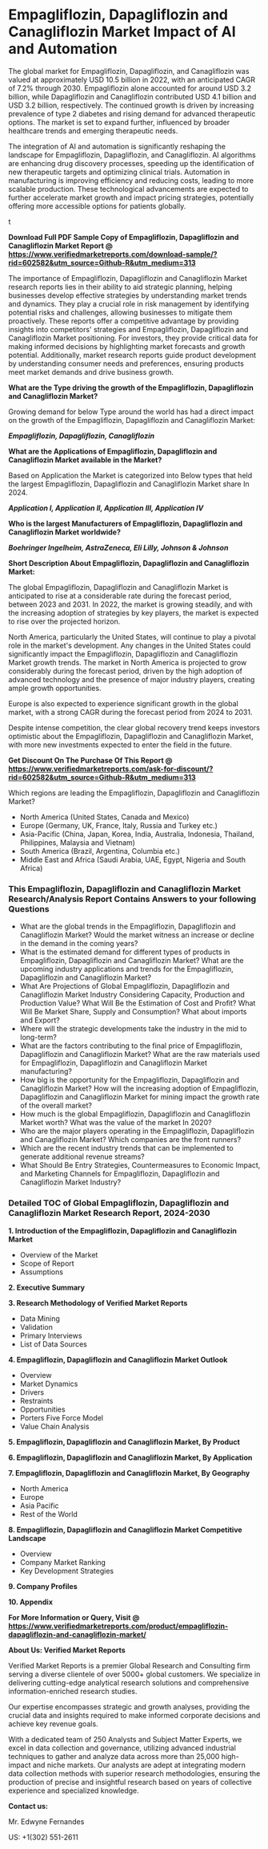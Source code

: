 <meta name="title" content="Global  Empagliflozin, Dapagliflozin and Canagliflozin Market Impact of AI and Automation"><meta name="description" content="  The global market for Empagliflozin, Dapagliflozin, and Canagliflozin was valued at approximately USD 10.5 billion in 2022, with an anticipated CAGR of 7.2% through "><meta name="title" content=" Empagliflozin, Dapagliflozin and Canagliflozin Market Size, Share, Scope, Trends, Growth, Opportunities, Analysis, Forecast"> <h1>Empagliflozin, Dapagliflozin and Canagliflozin Market Impact of AI and Automation</h1> <p>The global market for Empagliflozin, Dapagliflozin, and Canagliflozin was valued at approximately USD 10.5 billion in 2022, with an anticipated CAGR of 7.2% through 2030. Empagliflozin alone accounted for around USD 3.2 billion, while Dapagliflozin and Canagliflozin contributed USD 4.1 billion and USD 3.2 billion, respectively. The continued growth is driven by increasing prevalence of type 2 diabetes and rising demand for advanced therapeutic options. The market is set to expand further, influenced by broader healthcare trends and emerging therapeutic needs.</p> <p>The integration of AI and automation is significantly reshaping the landscape for Empagliflozin, Dapagliflozin, and Canagliflozin. AI algorithms are enhancing drug discovery processes, speeding up the identification of new therapeutic targets and optimizing clinical trials. Automation in manufacturing is improving efficiency and reducing costs, leading to more scalable production. These technological advancements are expected to further accelerate market growth and impact pricing strategies, potentially offering more accessible options for patients globally.</p> t</p><p id="" class=""><strong>Download Full PDF Sample Copy of Empagliflozin, Dapagliflozin and Canagliflozin Market Report @ <a href="https://www.verifiedmarketreports.com/download-sample/?rid=602582&utm_source=Github-R&utm_medium=313" target="_blank">https://www.verifiedmarketreports.com/download-sample/?rid=602582&utm_source=Github-R&utm_medium=313</a></strong></p><p>The importance of&nbsp;Empagliflozin, Dapagliflozin and Canagliflozin Market research reports lies in their ability to aid strategic planning, helping businesses develop effective strategies by understanding market trends and dynamics. They play a crucial role in risk management by identifying potential risks and challenges, allowing businesses to mitigate them proactively. These reports offer a competitive advantage by providing insights into competitors' strategies and Empagliflozin, Dapagliflozin and Canagliflozin Market positioning. For investors, they provide critical data for making informed decisions by highlighting market forecasts and growth potential. Additionally, market research reports guide product development by understanding consumer needs and preferences, ensuring products meet market demands and drive business growth.</p><p><strong>What are the&nbsp;Type driving the growth of the Empagliflozin, Dapagliflozin and Canagliflozin Market?</strong></p><p id="" class="">Growing demand for below Type around the world has had a direct impact on the growth of the Empagliflozin, Dapagliflozin and Canagliflozin Market:</p><em><strong>Empagliflozin, Dapagliflozin, Canagliflozin</strong></em></p><strong>What are the&nbsp;Applications&nbsp;of Empagliflozin, Dapagliflozin and Canagliflozin Market available in the Market?</strong></p><p id="" class="">Based on Application the Market is categorized into Below types that held the largest Empagliflozin, Dapagliflozin and Canagliflozin Market share In 2024.</p><em><strong>Application I, Application II, Application III, Application IV</strong></em></p><strong>Who is the largest Manufacturers of Empagliflozin, Dapagliflozin and Canagliflozin Market worldwide?</strong></p><p><em><strong>Boehringer Ingelheim, AstraZeneca, Eli Lilly, Johnson & Johnson</strong></em></p><p id="" class=""><strong>Short Description About Empagliflozin, Dapagliflozin and Canagliflozin Market:</strong></p><p>The global Empagliflozin, Dapagliflozin and Canagliflozin Market is anticipated to rise at a considerable rate during the forecast period, between 2023 and 2031. In 2022, the market is growing steadily, and with the increasing adoption of strategies by key players, the market is expected to rise over the projected horizon.</p><p>North America, particularly the United States, will continue to play a pivotal role in the market's development. Any changes in the United States could significantly impact the Empagliflozin, Dapagliflozin and Canagliflozin Market growth trends. The market in North America is projected to grow considerably during the forecast period, driven by the high adoption of advanced technology and the presence of major industry players, creating ample growth opportunities.</p><p>Europe is also expected to experience significant growth in the global market, with a strong CAGR during the forecast period from 2024 to 2031.</p><p>Despite intense competition, the clear global recovery trend keeps investors optimistic about the Empagliflozin, Dapagliflozin and Canagliflozin Market, with more new investments expected to enter the field in the future.</p><p id="" class=""><strong>Get Discount On The Purchase Of This Report @ <a href="https://www.verifiedmarketreports.com/ask-for-discount/?rid=602582&utm_source=Github-R&utm_medium=313" target="_blank">https://www.verifiedmarketreports.com/ask-for-discount/?rid=602582&utm_source=Github-R&utm_medium=313</a></strong></p>Which regions are leading the Empagliflozin, Dapagliflozin and Canagliflozin Market?</p><ul><li>North America (United States, Canada and Mexico)</li><li>Europe (Germany, UK, France, Italy, Russia and Turkey etc.)</li><li>Asia-Pacific (China, Japan, Korea, India, Australia, Indonesia, Thailand, Philippines, Malaysia and Vietnam)</li><li>South America (Brazil, Argentina, Columbia etc.)</li><li>Middle East and Africa (Saudi Arabia, UAE, Egypt, Nigeria and South Africa)</li></ul><h3 id="" class="">This Empagliflozin, Dapagliflozin and Canagliflozin Market Research/Analysis Report Contains Answers to your following Questions</h3><ul><li>What are the global trends in the Empagliflozin, Dapagliflozin and Canagliflozin Market? Would the market witness an increase or decline in the demand in the coming years?</li><li>What is the estimated demand for different types of products in Empagliflozin, Dapagliflozin and Canagliflozin Market? What are the upcoming industry applications and trends for the Empagliflozin, Dapagliflozin and Canagliflozin Market?</li><li>What Are Projections of Global Empagliflozin, Dapagliflozin and Canagliflozin Market Industry Considering Capacity, Production and Production Value? What Will Be the Estimation of Cost and Profit? What Will Be Market Share, Supply and Consumption? What about imports and Export?</li><li>Where will the strategic developments take the industry in the mid to long-term?</li><li>What are the factors contributing to the final price of Empagliflozin, Dapagliflozin and Canagliflozin Market? What are the raw materials used for Empagliflozin, Dapagliflozin and Canagliflozin Market manufacturing?</li><li>How big is the opportunity for the Empagliflozin, Dapagliflozin and Canagliflozin Market? How will the increasing adoption of Empagliflozin, Dapagliflozin and Canagliflozin Market for mining impact the growth rate of the overall market?</li><li>How much is the global Empagliflozin, Dapagliflozin and Canagliflozin Market worth? What was the value of the market In 2020?</li><li>Who are the major players operating in the Empagliflozin, Dapagliflozin and Canagliflozin Market? Which companies are the front runners?</li><li>Which are the recent industry trends that can be implemented to generate additional revenue streams?</li><li>What Should Be Entry Strategies, Countermeasures to Economic Impact, and Marketing Channels for Empagliflozin, Dapagliflozin and Canagliflozin Market Industry?</li></ul><h3 id="" class="">Detailed TOC of Global Empagliflozin, Dapagliflozin and Canagliflozin Market Research Report, 2024-2030</h3><p id="" class=""><strong>1. Introduction of the Empagliflozin, Dapagliflozin and Canagliflozin Market</strong></p><ul><li>Overview of the Market</li><li>Scope of Report</li><li>Assumptions</li></ul><p id="" class=""><strong>2. Executive Summary</strong></p><p id="" class=""><strong>3. Research Methodology of Verified Market Reports</strong></p><ul><li>Data Mining</li><li>Validation</li><li>Primary Interviews</li><li>List of Data Sources</li></ul><p id="" class=""><strong>4. Empagliflozin, Dapagliflozin and Canagliflozin Market Outlook</strong></p><ul><li>Overview</li><li>Market Dynamics</li><li>Drivers</li><li>Restraints</li><li>Opportunities</li><li>Porters Five Force Model</li><li>Value Chain Analysis</li></ul><p id="" class=""><strong>5. Empagliflozin, Dapagliflozin and Canagliflozin Market, By Product</strong></p><p id="" class=""><strong>6. Empagliflozin, Dapagliflozin and Canagliflozin Market, By Application</strong></p><p id="" class=""><strong>7. Empagliflozin, Dapagliflozin and Canagliflozin Market, By Geography</strong></p><ul><li>North America</li><li>Europe</li><li>Asia Pacific</li><li>Rest of the World</li></ul><p id="" class=""><strong>8. Empagliflozin, Dapagliflozin and Canagliflozin Market Competitive Landscape</strong></p><ul><li>Overview</li><li>Company Market Ranking</li><li>Key Development Strategies</li></ul><p id="" class=""><strong>9. Company Profiles</strong></p><p id="" class=""><strong>10. Appendix</strong></p><p id="" class=""><strong>For More Information or Query, Visit @ <a href="https://www.verifiedmarketreports.com/product/empagliflozin-dapagliflozin-and-canagliflozin-market/" target="_blank">https://www.verifiedmarketreports.com/product/empagliflozin-dapagliflozin-and-canagliflozin-market/</a></strong></p><p id="" class=""><strong>About Us: Verified Market Reports</strong></p><p id="" class="">Verified Market Reports is a premier Global Research and Consulting firm serving a diverse clientele of over 5000+ global customers. We specialize in delivering cutting-edge analytical research solutions and comprehensive information-enriched research studies.</p><p id="" class="">Our expertise encompasses strategic and growth analyses, providing the crucial data and insights required to make informed corporate decisions and achieve key revenue goals.</p><p id="" class="">With a dedicated team of 250 Analysts and Subject Matter Experts, we excel in data collection and governance, utilizing advanced industrial techniques to gather and analyze data across more than 25,000 high-impact and niche markets. Our analysts are adept at integrating modern data collection methods with superior research methodologies, ensuring the production of precise and insightful research based on years of collective experience and specialized knowledge.</p><p id="" class=""><strong>Contact us:</strong></p><p id="" class="">Mr. Edwyne Fernandes</p><p id="" class="">US: +1(302) 551-2611</p>